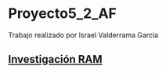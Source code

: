 # Proyecto5_2_AF

Trabajo realizado por Israel Valderrama García

## [Investigación RAM](./investigacion.md)
